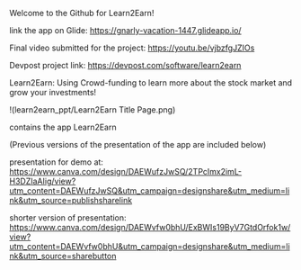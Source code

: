 Welcome to the Github for Learn2Earn!

link the app on Glide: https://gnarly-vacation-1447.glideapp.io/ 

Final video submitted for the project: https://youtu.be/vjbzfgJZIOs 

Devpost project link: https://devpost.com/software/learn2earn 

Learn2Earn: Using Crowd-funding to learn more about the stock market and grow your investments!

!(learn2earn_ppt/Learn2Earn Title Page.png)

contains the app Learn2Earn


(Previous versions of the presentation of the app are included below)

presentation for demo at: https://www.canva.com/design/DAEWufzJwSQ/2TPcImx2imL-H3DZIaAIig/view?utm_content=DAEWufzJwSQ&utm_campaign=designshare&utm_medium=link&utm_source=publishsharelink 

shorter version of presentation: https://www.canva.com/design/DAEWvfw0bhU/ExBWIs19ByV7GtdOrfok1w/view?utm_content=DAEWvfw0bhU&utm_campaign=designshare&utm_medium=link&utm_source=sharebutton


